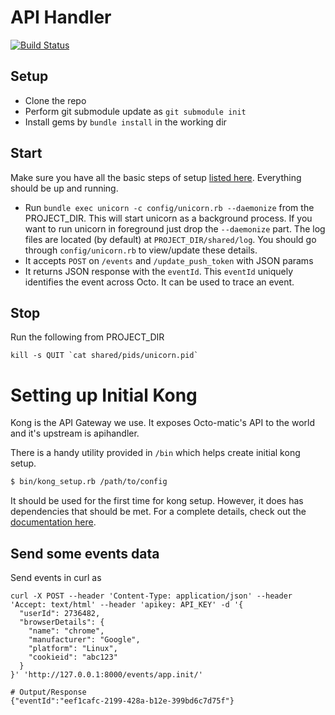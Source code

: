 # API Handler #

[![Build Status](https://travis-ci.org/octoai/apihandler.svg?branch=master)](https://travis-ci.org/octoai/apihandler)

## Setup ##

- Clone the repo
- Perform git submodule update as `git submodule init`
- Install gems by `bundle install` in the working dir

## Start ##

Make sure you have all the basic steps of setup [listed here](https://github.com/octoai/octo.ai/wiki/Setup-Guide). Everything should be up and running.

- Run `bundle exec unicorn -c config/unicorn.rb --daemonize` from the PROJECT_DIR. This will start unicorn as a background process. If you want to run unicorn in foreground just drop the `--daemonize` part. The log files are located (by default) at `PROJECT_DIR/shared/log`. You should go through `config/unicorn.rb` to view/update these details.
- It accepts `POST` on `/events` and `/update_push_token` with JSON params
- It returns JSON response with the `eventId`. This `eventId` uniquely identifies the event across Octo. It can be used to trace an event.

## Stop ##

Run the following from PROJECT_DIR

```
kill -s QUIT `cat shared/pids/unicorn.pid`
```

# Setting up Initial Kong

Kong is the API Gateway we use. It exposes Octo-matic's API to the world and it's upstream is apihandler.

There is a handy utility provided in `/bin` which helps create initial kong setup.

```bash
$ bin/kong_setup.rb /path/to/config
```

It should be used for the first time for kong setup. However, it does has dependencies that should be met. For a complete details, check out the [documentation here](https://github.com/octoai/octo.ai/wiki/Setup-Guide#apihandler).

## Send some events data ##

Send events in curl as 

```
curl -X POST --header 'Content-Type: application/json' --header 'Accept: text/html' --header 'apikey: API_KEY' -d '{
  "userId": 2736482,
  "browserDetails": {
    "name": "chrome",
    "manufacturer": "Google",
    "platform": "Linux",
    "cookieid": "abc123"
  }
}' 'http://127.0.0.1:8000/events/app.init/'

# Output/Response
{"eventId":"eef1cafc-2199-428a-b12e-399bd6c7d75f"}
```
